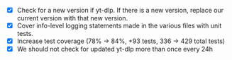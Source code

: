 * [x] Check for a new version if yt-dlp. If there is a new version, replace our current version with that new version.
* [x] Cover info-level logging statements made in the various files with unit tests.
* [x] Increase test coverage (78% → 84%, +93 tests, 336 → 429 total tests)
* [x] We should not check for updated yt-dlp more than once every 24h